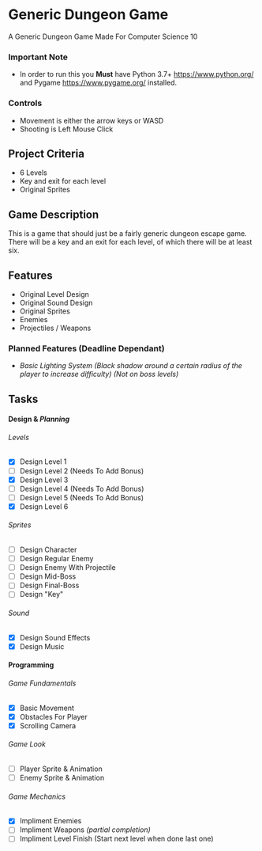 # Generic Dungeon Game
A Generic Dungeon Game Made For Computer Science 10

### Important Note
 - In order to run this you **Must** have Python 3.7+ https://www.python.org/ and Pygame https://www.pygame.org/ installed.

### Controls
 - Movement is either the arrow keys or WASD
 - Shooting is Left Mouse Click

## Project Criteria
 - 6 Levels
 - Key and exit for each level
 - Original Sprites

 ## Game Description
 This is a game that should just be a fairly generic dungeon escape game.
 There will be a key and an exit for each level, of which there will be at least six.
 
 ## Features
 - Original Level Design
 - Original Sound Design
 - Original Sprites
 - Enemies
 - Projectiles / Weapons
 ### Planned Features (Deadline Dependant)
  - *Basic Lighting System (Black shadow around a certain radius of the player to increase difficulty) (Not on boss levels)*
	
	
## Tasks
#### Design & *Planning*
###### Levels
 - [x] Design Level 1
 - [ ] Design Level 2 (Needs To Add Bonus)
 - [x] Design Level 3
 - [ ] Design Level 4 (Needs To Add Bonus)
 - [ ] Design Level 5 (Needs To Add Bonus)
 - [x] Design Level 6
 
###### Sprites
 - [ ] Design Character
 - [ ] Design Regular Enemy
 - [ ] Design Enemy With Projectile
 - [ ] Design Mid-Boss
 - [ ] Design Final-Boss
 - [ ] Design "Key"
 
###### Sound
 - [x] Design Sound Effects
 - [x] Design Music
 
#### Programming
###### Game Fundamentals
 - [x] Basic Movement
 - [x] Obstacles For Player
 - [x] Scrolling Camera
###### Game Look
 - [ ] Player Sprite & Animation
 - [ ] Enemy Sprite & Animation
###### Game Mechanics
 - [x] Impliment Enemies
 - [ ] Impliment Weapons *(partial completion)*
 - [ ] Impliment Level Finish (Start next level when done last one)